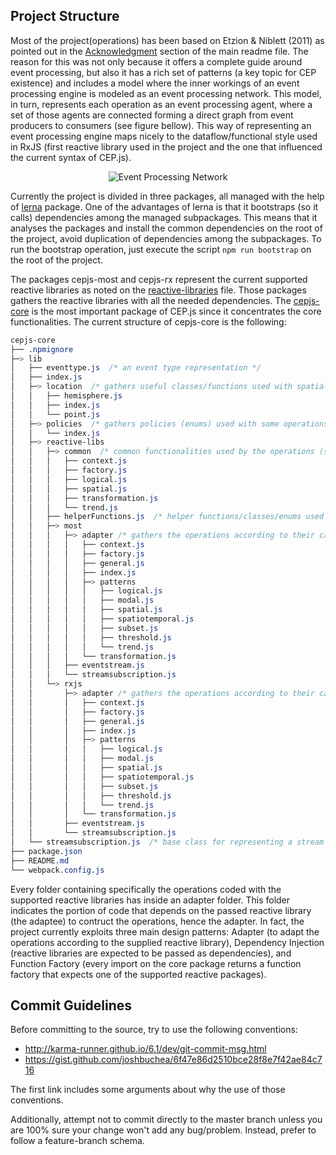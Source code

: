 ## Project Structure
Most of the project(operations) has been based on Etzion & Niblett (2011) as pointed out in the [Acknowledgment](https://github.com/RxCEP/cepjs#acknowledgment) section of the main readme file. The reason for this was not only because it offers a complete guide around event processing, but also it has a rich set of patterns (a key topic for CEP existence) and includes a model where the inner workings of an event processing engine is modeled as an event processing network. This model, in turn, represents each operation as an event processing agent, where a set of those agents are connected forming a direct graph from event producers to consumers (see figure bellow). This way of representing an event processing engine maps nicely to the dataflow/functional style used in RxJS (first reactive library used in the project and the one that influenced the current syntax of CEP.js).

<p align="center">
  <img src="https://user-images.githubusercontent.com/4553211/110870069-7db50a80-82aa-11eb-9a89-800801de3823.PNG" alt="Event Processing Network">
</p>

Currently the project is divided in three packages, all managed with the help of [lerna](https://lerna.js.org/) package. One of the advantages of lerna is that it bootstraps (so it calls) dependencies among the managed subpackages. This means that it analyses the packages and install the common dependencies on the root of the project, avoid duplication of dependencies among the subpackages. To run the bootstrap operation, just execute the script `npm run bootstrap` on the root of the project.

The packages cepjs-most and cepjs-rx represent the current supported reactive libraries as noted on the [reactive-libraries](https://github.com/RxCEP/cepjs/blob/master/REACTIVE-LIBRARIES.md) file. Those packages gathers the reactive libraries with all the needed dependencies. The [cepjs-core](https://github.com/RxCEP/cepjs/tree/master/packages/cepjs-core) is the most important package of CEP.js since it concentrates the core functionalities. The current structure of cepjs-core is the following:

 ```css
cepjs-core
 ├── .npmignore
 ├─> lib
 │   ├── eventtype.js  /* an event type representation */
 │   ├── index.js
 │   ├─> location  /* gathers useful classes/functions used with spatial patterns */
 │   │   ├── hemisphere.js
 │   │   ├── index.js
 │   │   └── point.js
 │   ├─> policies  /* gathers policies (enums) used with some operations */
 │   │   └── index.js
 │   ├─> reactive-libs
 │   │   ├─> common  /* common functionalities used by the operations (separated according to their categories) */
 │   │   │   ├── context.js
 │   │   │   ├── factory.js
 │   │   │   ├── logical.js
 │   │   │   ├── spatial.js
 │   │   │   ├── transformation.js
 │   │   │   └── trend.js
 │   │   ├── helperFunctions.js  /* helper functions/classes/enums used accross the operations */
 │   │   ├─> most
 │   │   │   ├─> adapter /* gathers the operations according to their categories */
 │   │   │   │   ├── context.js
 │   │   │   │   ├── factory.js
 │   │   │   │   ├── general.js
 │   │   │   │   ├── index.js
 │   │   │   │   ├─> patterns
 │   │   │   │   │   ├── logical.js
 │   │   │   │   │   ├── modal.js
 │   │   │   │   │   ├── spatial.js
 │   │   │   │   │   ├── spatiotemporal.js
 │   │   │   │   │   ├── subset.js
 │   │   │   │   │   ├── threshold.js
 │   │   │   │   │   └── trend.js
 │   │   │   │   └── transformation.js
 │   │   │   ├── eventstream.js
 │   │   │   └── streamsubscription.js
 │   │   └─> rxjs
 │   │       ├─> adapter /* gathers the operations according to their categories */
 │   │       │   ├── context.js
 │   │       │   ├── factory.js
 │   │       │   ├── general.js
 │   │       │   ├── index.js
 │   │       │   ├─> patterns
 │   │       │   │   ├── logical.js
 │   │       │   │   ├── modal.js
 │   │       │   │   ├── spatial.js
 │   │       │   │   ├── spatiotemporal.js
 │   │       │   │   ├── subset.js
 │   │       │   │   ├── threshold.js
 │   │       │   │   └── trend.js
 │   │       │   └── transformation.js
 │   │       ├── eventstream.js
 │   │       └── streamsubscription.js
 │   └── streamsubscription.js  /* base class for representing a stream subscription */
 ├── package.json
 ├── README.md
 └── webpack.config.js
 ```

Every folder containing specifically the operations coded with the supported reactive libraries has inside an adapter folder. This folder indicates the portion of code that depends on the passed reactive library (the adaptee) to contruct the operations, hence the adapter. In fact, the project currently exploits three main design patterns: Adapter (to adapt the operations according to the supplied reactive library), Dependency Injection (reactive libraries are expected to be passed as dependencies), and Function Factory (every import on the core package returns a function factory that expects one of the supported reactive packages).

## Commit Guidelines
Before committing to the source, try to use the following conventions:

- http://karma-runner.github.io/6.1/dev/git-commit-msg.html
- https://gist.github.com/joshbuchea/6f47e86d2510bce28f8e7f42ae84c716

The first link includes some arguments about why the use of those conventions.

Additionally, attempt not to commit directly to the master branch unless you are 100% sure your change won't add any bug/problem. Instead, prefer to follow a feature-branch schema.
